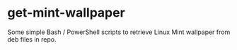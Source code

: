 # get-mint-wallpaper
Some simple Bash / PowerShell scripts to retrieve Linux Mint wallpaper from deb files in repo.
